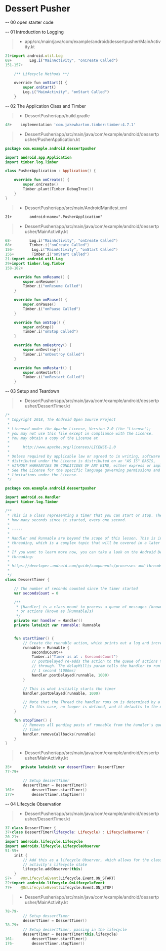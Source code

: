 ﻿# Dessert Pusher

-- 00 open starter code

-- 01 Introduction to Logging

> - app/src/main/java/com/example/android/dessertpusher/MainActivity.kt

```ts
21+import android.util.Log
68+        Log.i("MainActivity", "onCreate Called")
151-157+

    /** Lifecycle Methods **/

    override fun onStart() {
        super.onStart()
        Log.i("MainActivity", "onStart Called")
    }
```

-- 02 The Application Class and Timber

> - DessertPusher/app/build.gradle

```ts
48+    implementation 'com.jakewharton.timber:timber:4.7.1'
```

> - DessertPusher/app/src/main/java/com/example/android/dessertpusher/PusherApplication.kt

```kt
package com.example.android.dessertpusher

import android.app.Application
import timber.log.Timber

class PusherApplication : Application() {

    override fun onCreate() {
        super.onCreate()
        Timber.plant(Timber.DebugTree())
    }
}
```

> - DessertPusher/app/src/main/AndroidManifest.xml

```xml
21+        android:name=".PusherApplication"
```

> - DessertPusher/app/src/main/java/com/example/android/dessertpusher/MainActivity.kt

```kt
68-        Log.i("MainActivity", "onCreate Called")
68+        Timber.i("onCreate Called")
156-        Log.i("MainActivity", "onStart Called")
156+        Timber.i("onStart Called")
21-import android.util.Log
29+import timber.log.Timber
158-182+

    override fun onResume() {
        super.onResume()
        Timber.i("onResume Called")
    }

    override fun onPause() {
        super.onPause()
        Timber.i("onPause Called")
    }

    override fun onStop() {
        super.onStop()
        Timber.i("onStop Called")
    }

    override fun onDestroy() {
        super.onDestroy()
        Timber.i("onDestroy Called")
    }

    override fun onRestart() {
        super.onRestart()
        Timber.i("onRestart Called")
    }
```

-- 03 Setup and Teardown

> - DessertPusher/app/src/main/java/com/example/android/dessertpusher/DessertTimer.kt

```kt
/*
 * Copyright 2018, The Android Open Source Project
 *
 * Licensed under the Apache License, Version 2.0 (the "License");
 * you may not use this file except in compliance with the License.
 * You may obtain a copy of the License at
 *
 *      http://www.apache.org/licenses/LICENSE-2.0
 *
 * Unless required by applicable law or agreed to in writing, software
 * distributed under the License is distributed on an "AS IS" BASIS,
 * WITHOUT WARRANTIES OR CONDITIONS OF ANY KIND, either express or implied.
 * See the License for the specific language governing permissions and
 * limitations under the License.
 */

package com.example.android.dessertpusher

import android.os.Handler
import timber.log.Timber

/**
 * This is a class representing a timer that you can start or stop. The secondsCount outputs a count of
 * how many seconds since it started, every one second.
 *
 * -----
 *
 * Handler and Runnable are beyond the scope of this lesson. This is in part because they deal with
 * threading, which is a complex topic that will be covered in a later lesson.
 *
 * If you want to learn more now, you can take a look on the Android Developer documentation on
 * threading:
 *
 * https://developer.android.com/guide/components/processes-and-threads
 *
 */
class DessertTimer {

    // The number of seconds counted since the timer started
    var secondsCount = 0

    /**
     * [Handler] is a class meant to process a queue of messages (known as [android.os.Message]s)
     * or actions (known as [Runnable]s)
     */
    private var handler = Handler()
    private lateinit var runnable: Runnable


    fun startTimer() {
        // Create the runnable action, which prints out a log and increments the seconds counter
        runnable = Runnable {
            secondsCount++
            Timber.i("Timer is at : $secondsCount")
            // postDelayed re-adds the action to the queue of actions the Handler is cycling
            // through. The delayMillis param tells the handler to run the runnable in
            // 1 second (1000ms)
            handler.postDelayed(runnable, 1000)
        }

        // This is what initially starts the timer
        handler.postDelayed(runnable, 1000)

        // Note that the Thread the handler runs on is determined by a class called Looper.
        // In this case, no looper is defined, and it defaults to the main or UI thread.
    }

    fun stopTimer() {
        // Removes all pending posts of runnable from the handler's queue, effectively stopping the
        // timer
        handler.removeCallbacks(runnable)
    }
}
```

> - DessertPusher/app/src/main/java/com/example/android/dessertpusher/MainActivity.kt

```kt
35+    private lateinit var dessertTimer: DessertTimer
77-79+

        // Setup dessertTimer
        dessertTimer = DessertTimer()
161+        dessertTimer.startTimer()
177+        dessertTimer.stopTimer()
```

-- 04 Lifecycle Observation

> - DessertPusher/app/src/main/java/com/example/android/dessertpusher/DessertTimer.kt

```kt
37-class DessertTimer {
37+class DessertTimer(lifecycle: Lifecycle) : LifecycleObserver {
20-21+
import androidx.lifecycle.Lifecycle
import androidx.lifecycle.LifecycleObserver
51-55+
    init {
        // Add this as a lifecycle Observer, which allows for the class to react to changes in this
        // activity's lifecycle state
        lifecycle.addObserver(this)
    }
57+    @OnLifecycleEvent(Lifecycle.Event.ON_START)
22+import androidx.lifecycle.OnLifecycleEvent
77+    @OnLifecycleEvent(Lifecycle.Event.ON_STOP)
```

> - DessertPusher/app/src/main/java/com/example/android/dessertpusher/MainActivity.kt

```kt
78-79-
        // Setup dessertTimer
        dessertTimer = DessertTimer()
78-79+
        // Setup dessertTimer, passing in the lifecycle
        dessertTimer = DessertTimer(this.lifecycle)
161-        dessertTimer.startTimer()
176-        dessertTimer.stopTimer()
```